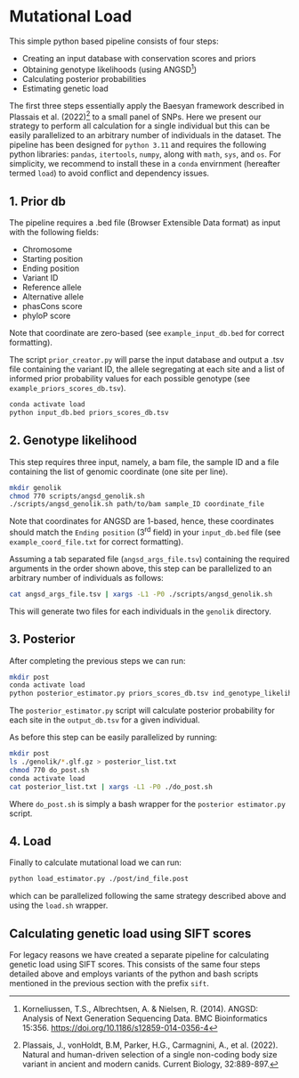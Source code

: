 # Mutational Load
This simple python based pipeline consists of four steps:

- Creating an input database with conservation scores and priors
- Obtaining genotype likelihoods (using ANGSD[^1])
- Calculating posterior probabilities
- Estimating genetic load

The first three steps essentially apply the Baesyan framework described in Plassais et al. (2022)[^2] to a small panel of SNPs. Here we present our strategy to perform all calculation for a single individual but this can be easily parallelized to an arbitrary number of individuals in the dataset. The pipeline has been designed for `python 3.11` and requires the following python libraries: `pandas`, `itertools`, `numpy`, along with `math`, `sys`, and `os`. For simplicity, we recommend to install these in a `conda` envirnment (hereafter termed `load`) to avoid conflict and dependency issues.


[^1]:Korneliussen, T.S., Albrechtsen, A. & Nielsen, R. (2014). ANGSD: Analysis of Next Generation Sequencing Data. BMC Bioinformatics 15:356. https://doi.org/10.1186/s12859-014-0356-4 
[^2]: Plassais, J., vonHoldt, B.M, Parker, H.G., Carmagnini, A., et al. (2022). Natural and human-driven selection of a single non-coding body size variant in ancient and modern canids. Current Biology, 32:889-897.

## 1. Prior db
The pipeline requires a .bed file (Browser Extensible Data format) as input with the following fields: 

- Chromosome
- Starting position
- Ending position
- Variant ID
- Reference allele
- Alternative allele
- phasCons score
- phyloP score

Note that coordinate are zero-based (see `example_input_db.bed` for correct formatting).

The script `prior_creator.py` will parse the input database and output a .tsv file containing the variant ID, the allele segregating at each site and a list of informed prior probability values for each possible genotype (see `example_priors_scores_db.tsv`). 

```sh
conda activate load
python input_db.bed priors_scores_db.tsv
```

## 2. Genotype likelihood
This step requires three input, namely, a bam file, the sample ID and a file containing the list of genomic coordinate (one site per line).

```sh
mkdir genolik
chmod 770 scripts/angsd_genolik.sh
./scripts/angsd_genolik.sh path/to/bam sample_ID coordinate_file
```
Note that coordinates for ANGSD are 1-based, hence, these coordinates should match the `Ending position` (3<sup>rd</sup> field) in your `input_db.bed` file (see `example_coord_file.txt` for correct formatting).

Assuming a tab separated file (`angsd_args_file.tsv`) containing the required arguments in the order shown above, this step can be parallelized to an arbitrary number of individuals as follows:

```sh
cat angsd_args_file.tsv | xargs -L1 -P0 ./scripts/angsd_genolik.sh
```
This will generate two files for each individuals in the `genolik` directory.

## 3. Posterior
After completing the previous steps we can run:
```sh
mkdir post
conda activate load
python posterior_estimator.py priors_scores_db.tsv ind_genotype_likelihood.glf.gz ./post/ind_posterior_file.post
```
The `posterior_estimator.py` script will calculate posterior probability for each site in the `output_db.tsv` for a given individual. 

As before this step can be easily parallelized by running:
```sh
mkdir post
ls ./genolik/*.glf.gz > posterior_list.txt
chmod 770 do_post.sh
conda activate load
cat posterior_list.txt | xargs -L1 -P0 ./do_post.sh
```
Where `do_post.sh` is simply a bash wrapper for the `posterior estimator.py` script.

## 4. Load
Finally to calculate mutational load we can run:
```sh
python load_estimator.py ./post/ind_file.post
```
which can be parallelized following the same strategy described above and using the `load.sh` wrapper.

## Calculating genetic load using SIFT scores
For legacy reasons we have created a separate pipeline for calculating genetic load using SIFT scores. This consists of the same four steps detailed above and employs variants of the python and bash scripts mentioned in the previous section with the prefix `sift`.
